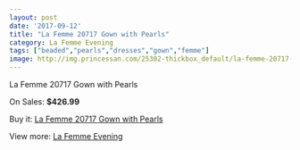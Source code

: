 ```yaml
---
layout: post
date: '2017-09-12'
title: "La Femme 20717 Gown with Pearls"
category: La Femme Evening
tags: ["beaded","pearls","dresses","gown","femme"]
image: http://img.princessan.com/25302-thickbox_default/la-femme-20717-gown-with-pearls.jpg
---
```

La Femme 20717 Gown with Pearls

On Sales: **$426.99**
<a href="https://www.princessan.com/en/la-femme-evening/11499-la-femme-20717-gown-with-pearls.html"><amp-img layout="responsive" width="600" height="600" src="//img.princessan.com/25302-thickbox_default/la-femme-20717-gown-with-pearls.jpg" alt="La Femme 20717 Gown with Pearls 0" /></a>
<a href="https://www.princessan.com/en/la-femme-evening/11499-la-femme-20717-gown-with-pearls.html"><amp-img layout="responsive" width="600" height="600" src="//img.princessan.com/25306-thickbox_default/la-femme-20717-gown-with-pearls.jpg" alt="La Femme 20717 Gown with Pearls 1" /></a>
<a href="https://www.princessan.com/en/la-femme-evening/11499-la-femme-20717-gown-with-pearls.html"><amp-img layout="responsive" width="600" height="600" src="//img.princessan.com/25305-thickbox_default/la-femme-20717-gown-with-pearls.jpg" alt="La Femme 20717 Gown with Pearls 2" /></a>
<a href="https://www.princessan.com/en/la-femme-evening/11499-la-femme-20717-gown-with-pearls.html"><amp-img layout="responsive" width="600" height="600" src="//img.princessan.com/25304-thickbox_default/la-femme-20717-gown-with-pearls.jpg" alt="La Femme 20717 Gown with Pearls 3" /></a>
<a href="https://www.princessan.com/en/la-femme-evening/11499-la-femme-20717-gown-with-pearls.html"><amp-img layout="responsive" width="600" height="600" src="//img.princessan.com/25303-thickbox_default/la-femme-20717-gown-with-pearls.jpg" alt="La Femme 20717 Gown with Pearls 4" /></a>

Buy it: [La Femme 20717 Gown with Pearls](https://www.princessan.com/en/la-femme-evening/11499-la-femme-20717-gown-with-pearls.html "La Femme 20717 Gown with Pearls")

View more: [La Femme Evening](https://www.princessan.com/en/29-la-femme-evening "La Femme Evening")